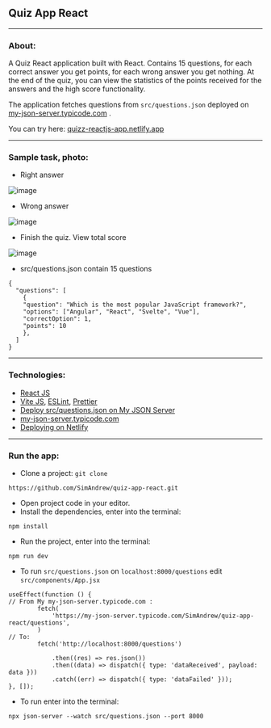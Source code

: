 ## Quiz App React

---

### About:

A Quiz React application built with React. Contains 15 questions, for each correct answer you get points, for each wrong answer you get nothing. At the end of the quiz, you can view the statistics of the points received for the answers and the high score functionality. 

The application fetches questions from `src/questions.json` deployed on [my-json-server.typicode.com](https://my-json-server.typicode.com/) .

You can try here: [quizz-reactjs-app.netlify.app](https://quizz-reactjs-app.netlify.app/)

---

### Sample task, photo:

- Right answer

![image](https://github.com/SimAndrew/quiz-app-react/assets/44125451/0a56f68f-c1de-491a-8889-3d12ca49e3dd)

- Wrong answer

![image](https://github.com/SimAndrew/quiz-app-react/assets/44125451/537b8ab5-198e-4fb2-816f-e5bc6d8c3c44)

- Finish the quiz. View total score

![image](https://github.com/SimAndrew/quiz-app-react/assets/44125451/8dd6851c-d6f0-457e-ae68-d6b3626c711c)

- src/questions.json contain 15 questions

```
{
  "questions": [
    {
    "question": "Which is the most popular JavaScript framework?",
    "options": ["Angular", "React", "Svelte", "Vue"],
    "correctOption": 1,
    "points": 10
    },
  ]
}
```

---

### Technologies:

- [React JS](https://react.dev/)
- [Vite JS](https://vitejs.dev/), [ESLint](https://eslint.org/), [Prettier](https://prettier.io/)
- [Deploy src/questions.json on My JSON Server](https://my-json-server.typicode.com/SimAndrew/quiz-app-react/questions)
- [my-json-server.typicode.com](https://my-json-server.typicode.com/)
- [Deploying on Netlify](https://www.netlify.com/)

---

### Run the app:

- Clone a project: `git clone`

```
https://github.com/SimAndrew/quiz-app-react.git
```

- Open project code in your editor.
- Install the dependencies, enter into the terminal:

```
npm install
```

- Run the project, enter into the terminal:

```
npm run dev
```

- To run `src/questions.json` on `localhost:8000/questions` edit `src/components/App.jsx`

```
useEffect(function () {
// From My my-json-server.typicode.com :
		fetch(
			'https://my-json-server.typicode.com/SimAndrew/quiz-app-react/questions',
		)
// To:
		fetch('http://localhost:8000/questions')

			.then((res) => res.json())
			.then((data) => dispatch({ type: 'dataReceived', payload: data }))
			.catch((err) => dispatch({ type: 'dataFailed' }));
}, []);

```

- To run enter into the terminal:

```
npx json-server --watch src/questions.json --port 8000
```
